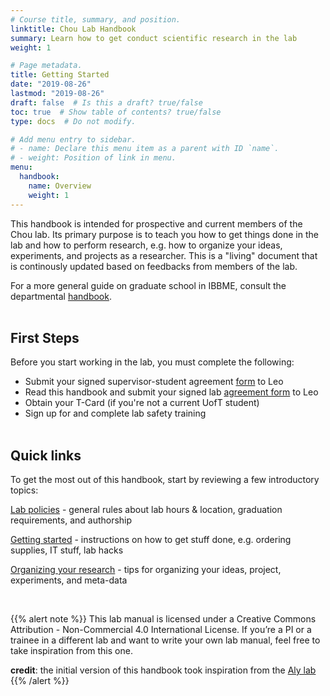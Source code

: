 ```yaml
---
# Course title, summary, and position.
linktitle: Chou Lab Handbook
summary: Learn how to get conduct scientific research in the lab
weight: 1

# Page metadata.
title: Getting Started
date: "2019-08-26"
lastmod: "2019-08-26"
draft: false  # Is this a draft? true/false
toc: true  # Show table of contents? true/false
type: docs  # Do not modify.

# Add menu entry to sidebar.
# - name: Declare this menu item as a parent with ID `name`.
# - weight: Position of link in menu.
menu:
  handbook:
    name: Overview
    weight: 1
---
```


This handbook is intended for prospective and current members of the Chou lab. Its primary purpose is to teach you how to get things done in the lab and how to perform research, e.g. how to organize your ideas, experiments, and projects as a researcher. This is a "living" document that is continously updated based on feedbacks from members of the lab. 

For a more general guide on graduate school in IBBME, consult the departmental [handbook](https://ibbme.utoronto.ca/wp-content/uploads/Current_Students/2018-19-Graduate-Handbook.pdf).<br><br>

## First Steps

Before you start working in the lab, you must complete the following:

* Submit your signed supervisor-student agreement [form](/https://ibbme.utoronto.ca/wp-content/uploads/2019/07/2019-20-supervisor-student-agreement-form-Updated.pdf) to Leo
* Read this handbook and submit your signed lab [agreement form](/) to Leo
* Obtain your T-Card (if you're not a current UofT student)
* Sign up for and complete lab safety training<br><br>

## Quick links

To get the most out of this handbook, start by reviewing a few introductory topics:

[Lab policies](/handbook/general) - general rules about lab hours & location, graduation requirements, and authorship

[Getting started](/handbook/setup) - instructions on how to get stuff done, e.g. ordering supplies, IT stuff, lab hacks

[Organizing your research](/handbook/whatisresearch) - tips for organizing your ideas, project, experiments, and meta-data

<br>

{{% alert note %}}
This lab manual is licensed under a Creative Commons Attribution - Non-Commercial 4.0 International License. If you’re a PI or a trainee in a different lab and want to write your own lab manual, feel free to take inspiration from this one. 

**credit**: the initial version of this handbook took inspiration from the [Aly lab](https://www.alylab.org/)
{{% /alert %}}